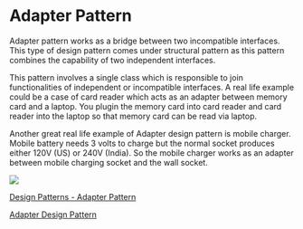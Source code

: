 # Adapter Pattern

Adapter pattern works as a bridge between two incompatible interfaces. This type of design pattern comes under structural pattern as this pattern combines the capability of two independent interfaces.

This pattern involves a single class which is responsible to join functionalities of independent or incompatible interfaces. A real life example could be a case of card reader which acts as an adapter between memory card and a laptop. You plugin the memory card into card reader and card reader into the laptop so that memory card can be read via laptop.

Another great real life example of Adapter design pattern is mobile charger. Mobile battery needs 3 volts to charge but the normal socket produces either 120V (US) or 240V (India). So the mobile charger works as an adapter between mobile charging socket and the wall socket.

![](https://www.tutorialspoint.com/design_pattern/images/adapter_pattern_uml_diagram.jpg)  

[Design Patterns - Adapter Pattern](https://www.tutorialspoint.com/design_pattern/adapter_pattern.htm)  

[Adapter Design Pattern](https://www.journaldev.com/1487/adapter-design-pattern-java)
